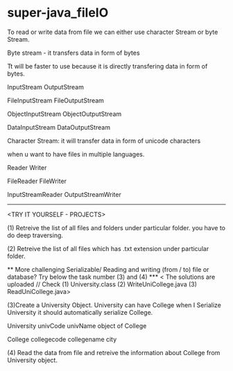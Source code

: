 # super-java_fileIO

To read or write data from file we can either use character Stream or byte Stream.

Byte stream - it transfers data in form of bytes 

Tt will be faster to use because it is directly transfering data in form of bytes.


InputStream		      OutputStream

FileInputStream		  FileOutputStream

ObjectInputStream	  ObjectOutputStream

DataInputStream		  DataOutputStream




Character Stream: it will transfer data in form of unicode characters

when u want to have files in multiple languages.

Reader			Writer

FileReader		FileWriter

InputStreamReader	OutputStreamWriter

**************************************

<TRY IT YOURSELF - PROJECTS>

(1) Retreive the list of all files and folders under particular folder. you have to do deep traversing.

(2) Retreive the list of all files which has .txt extension under particular folder.



** More challenging Serializable/ Reading and writing (from / to) file or database? Try below the task number (3) and (4) ***
< The solutions are uploaded // Check (1) University.class (2) WriteUniCollege.java (3) ReadUniCollege.java>

(3)Create a University Object. University can have College when I Serialize University
it should automatically serialize College.

University
univCode
univName
object of College

College
collegecode
collegename
city

(4) Read the data from file and retreive the information about College from University
object.

